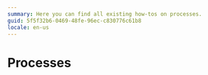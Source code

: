 ```yaml
---
summary: Here you can find all existing how-tos on processes.
guid: 5f5f32b6-0469-48fe-96ec-c830776c61b8
locale: en-us
---
```


# Processes
